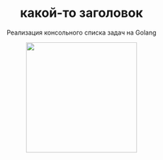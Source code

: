 
<div id="header" align="center">
  <h1>какой-то заголовок</h1>
  <p>Реализация консольного списка задач на Golang</p>

  <img src="https://media1.tenor.com/m/OMEAv2svJbUAAAAd/spongebob-squarepants-to-do-list.gif" width="250"/>
</div>
